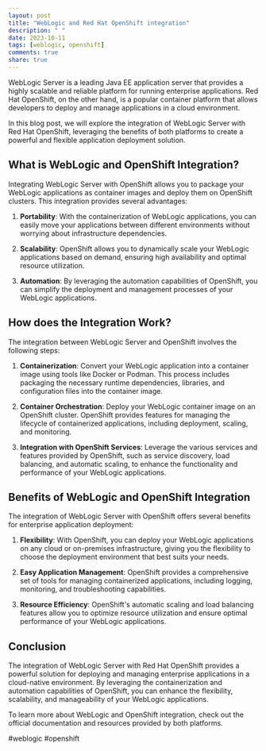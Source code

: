 ```yaml
---
layout: post
title: "WebLogic and Red Hat OpenShift integration"
description: " "
date: 2023-10-11
tags: [weblogic, openshift]
comments: true
share: true
---
```


WebLogic Server is a leading Java EE application server that provides a highly scalable and reliable platform for running enterprise applications. Red Hat OpenShift, on the other hand, is a popular container platform that allows developers to deploy and manage applications in a cloud environment.

In this blog post, we will explore the integration of WebLogic Server with Red Hat OpenShift, leveraging the benefits of both platforms to create a powerful and flexible application deployment solution.

## What is WebLogic and OpenShift Integration?

Integrating WebLogic Server with OpenShift allows you to package your WebLogic applications as container images and deploy them on OpenShift clusters. This integration provides several advantages:

1. **Portability**: With the containerization of WebLogic applications, you can easily move your applications between different environments without worrying about infrastructure dependencies.

2. **Scalability**: OpenShift allows you to dynamically scale your WebLogic applications based on demand, ensuring high availability and optimal resource utilization.

3. **Automation**: By leveraging the automation capabilities of OpenShift, you can simplify the deployment and management processes of your WebLogic applications.

## How does the Integration Work?

The integration between WebLogic Server and OpenShift involves the following steps:

1. **Containerization**: Convert your WebLogic application into a container image using tools like Docker or Podman. This process includes packaging the necessary runtime dependencies, libraries, and configuration files into the container image.

2. **Container Orchestration**: Deploy your WebLogic container image on an OpenShift cluster. OpenShift provides features for managing the lifecycle of containerized applications, including deployment, scaling, and monitoring.

3. **Integration with OpenShift Services**: Leverage the various services and features provided by OpenShift, such as service discovery, load balancing, and automatic scaling, to enhance the functionality and performance of your WebLogic applications.

## Benefits of WebLogic and OpenShift Integration

The integration of WebLogic Server with OpenShift offers several benefits for enterprise application deployment:

1. **Flexibility**: With OpenShift, you can deploy your WebLogic applications on any cloud or on-premises infrastructure, giving you the flexibility to choose the deployment environment that best suits your needs.

2. **Easy Application Management**: OpenShift provides a comprehensive set of tools for managing containerized applications, including logging, monitoring, and troubleshooting capabilities.

3. **Resource Efficiency**: OpenShift's automatic scaling and load balancing features allow you to optimize resource utilization and ensure optimal performance of your WebLogic applications.

## Conclusion

The integration of WebLogic Server with Red Hat OpenShift provides a powerful solution for deploying and managing enterprise applications in a cloud-native environment. By leveraging the containerization and automation capabilities of OpenShift, you can enhance the flexibility, scalability, and manageability of your WebLogic applications.

To learn more about WebLogic and OpenShift integration, check out the official documentation and resources provided by both platforms.

#weblogic #openshift